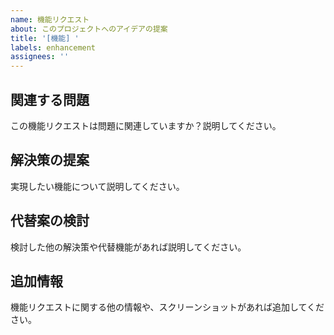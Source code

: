 ```yaml
---
name: 機能リクエスト
about: このプロジェクトへのアイデアの提案
title: '[機能] '
labels: enhancement
assignees: ''
---
```


## 関連する問題
この機能リクエストは問題に関連していますか？説明してください。

## 解決策の提案
実現したい機能について説明してください。

## 代替案の検討
検討した他の解決策や代替機能があれば説明してください。

## 追加情報
機能リクエストに関する他の情報や、スクリーンショットがあれば追加してください。 